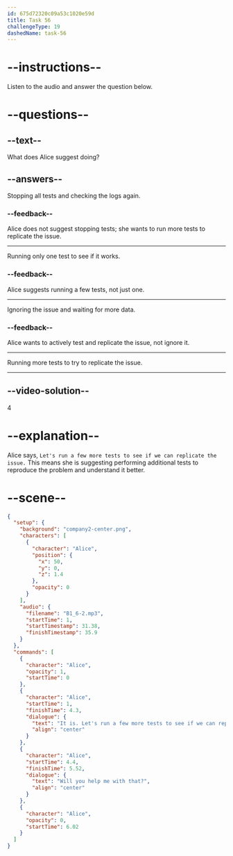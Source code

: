 ```yaml
---
id: 675d72320c09a53c1020e59d
title: Task 56
challengeType: 19
dashedName: task-56
---
```


<!-- (audio) Alice: It is. Let's run a few more tests to see if we can replicate the issue. Will you help me with that? -->

# --instructions--

Listen to the audio and answer the question below.

# --questions--

## --text--

What does Alice suggest doing?

## --answers--

Stopping all tests and checking the logs again.

### --feedback--

Alice does not suggest stopping tests; she wants to run more tests to replicate the issue.

---

Running only one test to see if it works.

### --feedback--

Alice suggests running a few tests, not just one.

---

Ignoring the issue and waiting for more data.

### --feedback--

Alice wants to actively test and replicate the issue, not ignore it.

---

Running more tests to try to replicate the issue.

---

## --video-solution--

4

# --explanation--

Alice says, `Let's run a few more tests to see if we can replicate the issue.` This means she is suggesting performing additional tests to reproduce the problem and understand it better.

# --scene--

```json
{
  "setup": {
    "background": "company2-center.png",
    "characters": [
      {
        "character": "Alice",
        "position": {
          "x": 50,
          "y": 0,
          "z": 1.4
        },
        "opacity": 0
      }
    ],
    "audio": {
      "filename": "B1_6-2.mp3",
      "startTime": 1,
      "startTimestamp": 31.38,
      "finishTimestamp": 35.9
    }
  },
  "commands": [
    {
      "character": "Alice",
      "opacity": 1,
      "startTime": 0
    },
    {
      "character": "Alice",
      "startTime": 1,
      "finishTime": 4.3,
      "dialogue": {
        "text": "It is. Let's run a few more tests to see if we can replicate the issue.",
        "align": "center"
      }
    },
    {
      "character": "Alice",
      "startTime": 4.4,
      "finishTime": 5.52,
      "dialogue": {
        "text": "Will you help me with that?",
        "align": "center"
      }
    },
    {
      "character": "Alice",
      "opacity": 0,
      "startTime": 6.02
    }
  ]
}
```
